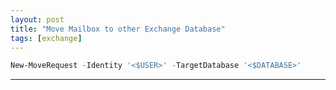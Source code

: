 ```yaml
---
layout: post
title: "Move Mailbox to other Exchange Database"
tags: [exchange]
---
```


```powershell
New-MoveRequest -Identity '<$USER>' -TargetDatabase '<$DATABASE>'
```

---
